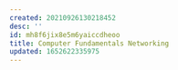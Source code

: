 ```yaml
---
created: 20210926130218452
desc: ''
id: mh8f6jix8e5m6yaiccdheoo
title: Computer Fundamentals Networking
updated: 1652622335975
---
```

   
